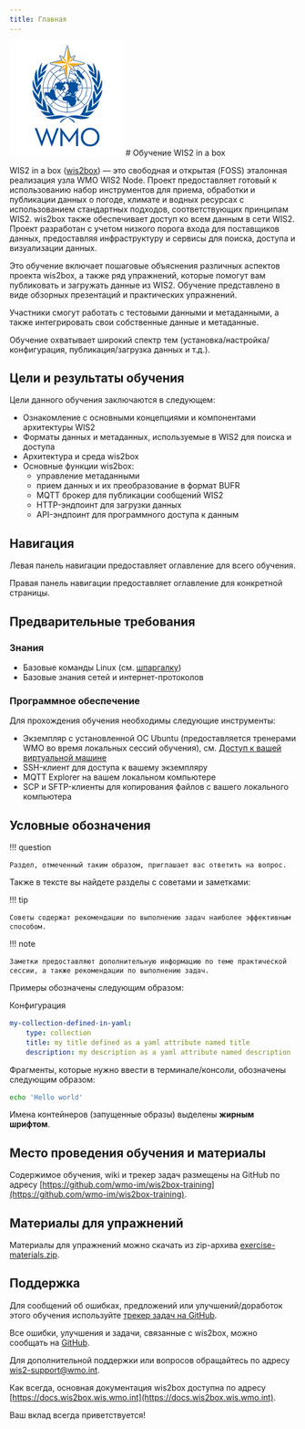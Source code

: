 ```yaml
---
title: Главная
---
```


<img alt="WMO logo" src="/assets/img/wmo-logo.png" width="200">
# Обучение WIS2 in a box

WIS2 in a box ([wis2box](https://docs.wis2box.wis.wmo.int)) — это свободная и открытая (FOSS) эталонная реализация узла WMO WIS2 Node. Проект предоставляет готовый к использованию набор инструментов для приема, обработки и публикации данных о погоде, климате и водных ресурсах с использованием стандартных подходов, соответствующих принципам WIS2. wis2box также обеспечивает доступ ко всем данным в сети WIS2. Проект разработан с учетом низкого порога входа для поставщиков данных, предоставляя инфраструктуру и сервисы для поиска, доступа и визуализации данных.

Это обучение включает пошаговые объяснения различных аспектов проекта wis2box, а также ряд упражнений, которые помогут вам публиковать и загружать данные из WIS2. Обучение представлено в виде обзорных презентаций и практических упражнений.

Участники смогут работать с тестовыми данными и метаданными, а также интегрировать свои собственные данные и метаданные.

Обучение охватывает широкий спектр тем (установка/настройка/конфигурация, публикация/загрузка данных и т.д.).

## Цели и результаты обучения

Цели данного обучения заключаются в следующем:

- Ознакомление с основными концепциями и компонентами архитектуры WIS2
- Форматы данных и метаданных, используемые в WIS2 для поиска и доступа
- Архитектура и среда wis2box
- Основные функции wis2box:
    - управление метаданными
    - прием данных и их преобразование в формат BUFR
    - MQTT брокер для публикации сообщений WIS2
    - HTTP-эндпоинт для загрузки данных
    - API-эндпоинт для программного доступа к данным

## Навигация

Левая панель навигации предоставляет оглавление для всего обучения.

Правая панель навигации предоставляет оглавление для конкретной страницы.

## Предварительные требования

### Знания

- Базовые команды Linux (см. [шпаргалку](./cheatsheets/linux.md))
- Базовые знания сетей и интернет-протоколов

### Программное обеспечение

Для прохождения обучения необходимы следующие инструменты:

- Экземпляр с установленной ОС Ubuntu (предоставляется тренерами WMO во время локальных сессий обучения), см. [Доступ к вашей виртуальной машине](./practical-sessions/accessing-your-student-vm.md#introduction)
- SSH-клиент для доступа к вашему экземпляру
- MQTT Explorer на вашем локальном компьютере
- SCP и SFTP-клиенты для копирования файлов с вашего локального компьютера

## Условные обозначения

!!! question

    Раздел, отмеченный таким образом, приглашает вас ответить на вопрос.

Также в тексте вы найдете разделы с советами и заметками:

!!! tip

    Советы содержат рекомендации по выполнению задач наиболее эффективным способом.

!!! note

    Заметки предоставляют дополнительную информацию по теме практической сессии, а также рекомендации по выполнению задач.

Примеры обозначены следующим образом:

Конфигурация
``` {.yaml linenums="1"}
my-collection-defined-in-yaml:
    type: collection
    title: my title defined as a yaml attribute named title
    description: my description as a yaml attribute named description
```

Фрагменты, которые нужно ввести в терминале/консоли, обозначены следующим образом:

```bash
echo 'Hello world'
```

Имена контейнеров (запущенные образы) выделены **жирным шрифтом**.

## Место проведения обучения и материалы

Содержимое обучения, wiki и трекер задач размещены на GitHub по адресу [https://github.com/wmo-im/wis2box-training](https://github.com/wmo-im/wis2box-training).

## Материалы для упражнений

Материалы для упражнений можно скачать из zip-архива [exercise-materials.zip](/exercise-materials.zip).

## Поддержка

Для сообщений об ошибках, предложений или улучшений/доработок этого обучения используйте [трекер задач на GitHub](https://github.com/World-Meteorological-Organization/wis2box-training/issues).

Все ошибки, улучшения и задачи, связанные с wis2box, можно сообщать на [GitHub](https://github.com/World-Meteorological-Organization/wis2box/issues).

Для дополнительной поддержки или вопросов обращайтесь по адресу wis2-support@wmo.int.

Как всегда, основная документация wis2box доступна по адресу [https://docs.wis2box.wis.wmo.int](https://docs.wis2box.wis.wmo.int).

Ваш вклад всегда приветствуется!